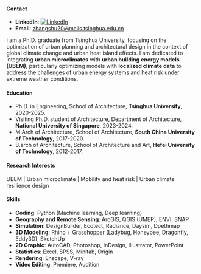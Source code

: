 #### Contact
- <strong>LinkedIn</strong>: [![LinkedIn](https://img.shields.io/badge/LinkedIn-%230077B5?style=flat&logo=linkedin&logoColor=white)](https://www.linkedin.com/in/shuyang-shawn-zhang-b355602a7)
- <strong>Email</strong>: <a href="mailto:zhangshu20@mails.tsinghua.edu.cn" style="color:black; text-decoration:none;">zhangshu20@mails.tsinghua.edu.cn</a>

I am a Ph.D. graduate from Tsinghua University, focusing on the optimization of urban planning and architectural design in the context of global climate change and urban heat island effects. I am dedicated to integrating <strong>urban microclimates</strong> with <strong>urban building energy models (UBEM)</strong>, particularly optimizing models with <strong>localized climate data</strong> to address the challenges of urban energy systems and heat risk under extreme weather conditions.  

#### Education
- Ph.D. in Engineering, School of Architecture, <strong>Tsinghua University</strong>, 2020-2025.
- Visiting Ph.D. student of Architecture, Department of Architecture, <strong>National University of Singapore</strong>, 2023-2024.
- M.Arch of Architecture, School of Architecture, <strong>South China University of Technology</strong>, 2017-2020.
- B.arch of Architecture, School of Architecture and Art, <strong>Hefei University of Technology</strong>, 2012-2017.  

#### Research Interests
UBEM | Urban microclimate | Mobility and heat risk | Urban climate resilience design  

#### Skills
- <strong>Coding</strong>: Python (Machine learning, Deep learning)
- <strong>Geography and Remote Sensing</strong>: ArcGIS, QGIS (UMEP), ENVI, SNAP
- <strong>Simulation</strong>: DesignBuilder, Ecotect, Radiance, Daysim, Dpethmap
- <strong>3D Modeling</strong>: Rhino + Grasshopper (Ladybug, Honeybee, Dragonfly, Eddy3D), SketchUp
- <strong>2D Graphic</strong>: AutoCAD, Photoshop, InDesign, Illustrator, PowerPoint
- <strong>Statistics</strong>: Excel, SPSS, Minitab, Origin
- <strong>Rendering</strong>: Enscape, V-ray
- <strong>Video Editing</strong>: Premiere, Audition


